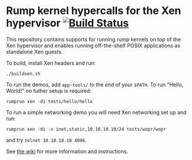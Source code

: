 Rump kernel hypercalls for the Xen hypervisor [![Build Status](https://travis-ci.org/rumpkernel/rumprun-xen.png?branch=master)](https://travis-ci.org/rumpkernel/rumprun-xen)
=============================================

This repository contains supports for running rump kernels on top of the
Xen hypervisor and enables running off-the-shelf POSIX applications as
standalone Xen guests.

To build, install Xen headers and run:
````
./buildxen.sh
````

To run the demos, add `app-tools/` to the *end* of your `$PATH`. To run "Hello,
World!" no futher setup is required:

````
rumprun xen -di tests/hello/hello
````

To run a simple networking demo you will need Xen networking set up and run:

````
rumprun xen -di -n inet,static,10.10.10.10/24 tests/wopr/wopr
````

and try `telnet 10.10.10.10 4096`.

See [the wiki](http://wiki.rumpkernel.org/Repo:-rumprun-xen) for more
information and instructions.
